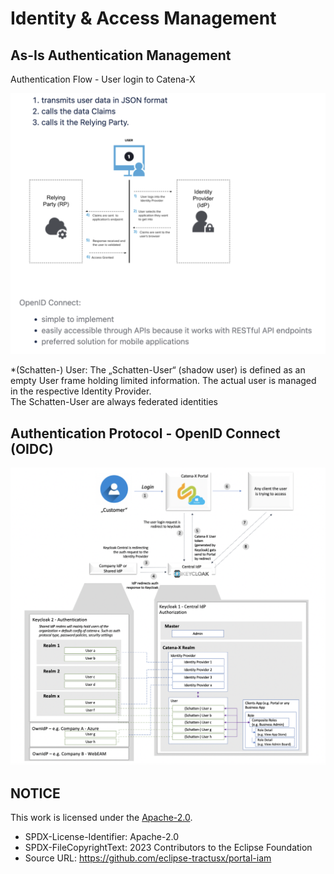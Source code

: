 # Identity & Access Management

## As-Is Authentication Management

Authentication Flow - User login to Catena-X

![AuthenticationFlow](/docs/static/authentication-flow.png)

\*(Schatten-) User: The „Schatten-User“ (shadow user) is defined as an empty User frame holding limited information. The actual user is managed in the respective Identity Provider.  
The Schatten-User are always federated identities

## Authentication Protocol - OpenID Connect (OIDC)

![AuthenticationProtocol](/docs/static/authentication-protocol.png)

## NOTICE

This work is licensed under the [Apache-2.0](https://www.apache.org/licenses/LICENSE-2.0).

- SPDX-License-Identifier: Apache-2.0
- SPDX-FileCopyrightText: 2023 Contributors to the Eclipse Foundation
- Source URL: https://github.com/eclipse-tractusx/portal-iam
